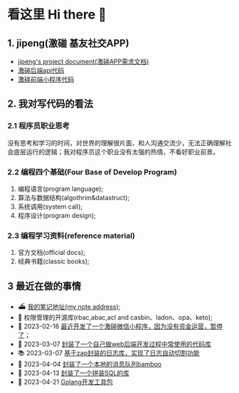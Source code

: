 # 看这里 Hi there 👋

## 1. jipeng(激碰 基友社交APP)

- [jipeng's project document(激碰APP需求文档)](https://github.com/cmfunc/jipeng/blob/main/README.md)
- [激碰后端api代码](https://github.com/cmfunc/jipeng)
- [激碰前端小程序代码](https://github.com/cmfunc/jipengFrontEnd)

## 2. 我对写代码的看法

### 2.1 程序员职业思考

没有思考和学习的时间，对世界的理解很片面，和人沟通交流少，无法正确理解社会底层运行的逻辑；我对程序员这个职业没有太强的热情，不看好职业前景。

### 2.2 编程四个基础(Four Base of Develop Program)

1. 编程语言(program language);
2. 算法与数据结构(algothrim&datastruct);
3. 系统调用(system call);
4. 程序设计(program design);

### 2.3 编程学习资料(reference material)

1. 官方文档(official docs);
2. 经典书籍(classic books);

## 3 最近在做的事情

- ⛴ [我的笔记地址(my note address)](https://github.com/azi-v/azi-v);
- 📌 权限管理的开源库(rbac,abac,acl and casbin、ladon、opa、keto);
- 🥤 2023-02-16 [最近开发了一个激碰微信小程序，因为没有资金运营，暂停了](https://github.com/cmfunc/cmfunc/blob/master/jipeng/project.md)；
- 🚚 2023-03-07 [封装了一个自己做web后端开发过程中常使用的代码库](https://github.com/cmfunc/go-toolbox)
- 📚 2023-03-07 [基于zap封装的日志库，实现了日志自动切割功能](https://github.com/cmfunc/zapper)
- 🎋 2023-04-04 [封装了一个本地的消息队列bamboo](https://github.com/cmfunc/go-toolbox/tree/main/bamboo)
- 🥜 2023-04-13 [封装了一个拼装SQL的库](https://github.com/cmfunc/go-toolbox/tree/main/cement)
- 🐗 2023-04-21 [Golang开发工具包](https://github.com/cmfunc/go-toolbox)
